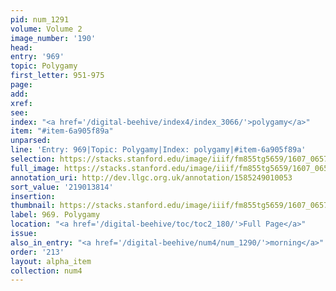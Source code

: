 ```yaml
---
pid: num_1291
volume: Volume 2
image_number: '190'
head:
entry: '969'
topic: Polygamy
first_letter: 951-975
page:
add:
xref:
see:
index: "<a href='/digital-beehive/index4/index_3066/'>polygamy</a>"
item: "#item-6a905f89a"
unparsed:
line: 'Entry: 969|Topic: Polygamy|Index: polygamy|#item-6a905f89a'
selection: https://stacks.stanford.edu/image/iiif/fm855tg5659/1607_0657/947,3814,2817,265/full/0/default.jpg
full_image: https://stacks.stanford.edu/image/iiif/fm855tg5659/1607_0657/full/full/0/default.jpg
annotation_uri: http://dev.llgc.org.uk/annotation/1585249010053
sort_value: '219013814'
insertion:
thumbnail: https://stacks.stanford.edu/image/iiif/fm855tg5659/1607_0657/947,3814,600,180/250,/0/default.jpg
label: 969. Polygamy
location: "<a href='/digital-beehive/toc/toc2_180/'>Full Page</a>"
issue:
also_in_entry: "<a href='/digital-beehive/num4/num_1290/'>morning</a>"
order: '213'
layout: alpha_item
collection: num4
---
```

